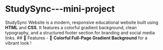 # StudySync---mini-project
StudySync Website  is a modern, responsive educational website built using **HTML** and **CSS**.   It features a colorful gradient background, clean typography, and a structured footer section for branding and social media links.  ## 🚀 Features - 🎨 **Colorful Full-Page Gradient Background** for a vibrant look !
